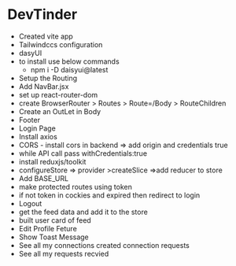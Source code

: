 # DevTinder

- Created vite app
- Tailwindccs configuration
- dasyUI
- to install use below commands
    - npm i -D daisyui@latest
- Setup the Routing
- Add NavBar.jsx
- set up react-router-dom
- create BrowserRouter > Routes > Route=/Body > RouteChildren
- Create an OutLet  in Body
- Footer
- Login Page
- Install axios
- CORS - install cors in backend => add origin and credentials true
- while API call pass withCredentials:true
- install reduxjs/toolkit
- configureStore => provider >createSlice =>add reducer to store
- Add BASE_URL
- make protected routes using token
- if not token in cockies and expired then redirect to login
- Logout
- get the feed data and add it to the store
- built user card of feed
- Edit Profile Feture
- Show Toast Message
- See all my connections created connection requests
- See all my requests recvied
